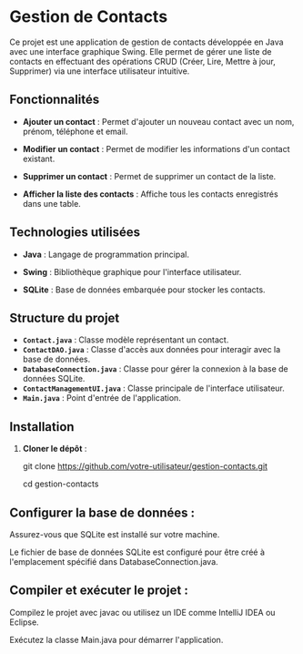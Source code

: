# Gestion de Contacts

Ce projet est une application de gestion de contacts développée en Java avec une interface graphique Swing. Elle permet de gérer une liste de contacts en effectuant des opérations CRUD (Créer, Lire, Mettre à jour, Supprimer) via une interface utilisateur intuitive.

## Fonctionnalités

- **Ajouter un contact** : Permet d'ajouter un nouveau contact avec un nom, prénom, téléphone et email.
 
- **Modifier un contact** : Permet de modifier les informations d'un contact existant.

- **Supprimer un contact** : Permet de supprimer un contact de la liste.
  
- **Afficher la liste des contacts** : Affiche tous les contacts enregistrés dans une table.
  

## Technologies utilisées

- **Java** : Langage de programmation principal.
  
- **Swing** : Bibliothèque graphique pour l'interface utilisateur.
  
- **SQLite** : Base de données embarquée pour stocker les contacts.

## Structure du projet

- **`Contact.java`** : Classe modèle représentant un contact.
- **`ContactDAO.java`** : Classe d'accès aux données pour interagir avec la base de données.
- **`DatabaseConnection.java`** : Classe pour gérer la connexion à la base de données SQLite.
- **`ContactManagementUI.java`** : Classe principale de l'interface utilisateur.
- **`Main.java`** : Point d'entrée de l'application.

## Installation

1. **Cloner le dépôt** :
  
   git clone https://github.com/votre-utilisateur/gestion-contacts.git
   
   cd gestion-contacts
   
  ## Configurer la base de données :

Assurez-vous que SQLite est installé sur votre machine.

Le fichier de base de données SQLite est configuré pour être créé à l'emplacement spécifié dans DatabaseConnection.java.

  ## Compiler et exécuter le projet :

Compilez le projet avec javac ou utilisez un IDE comme IntelliJ IDEA ou Eclipse.

Exécutez la classe Main.java pour démarrer l'application.
